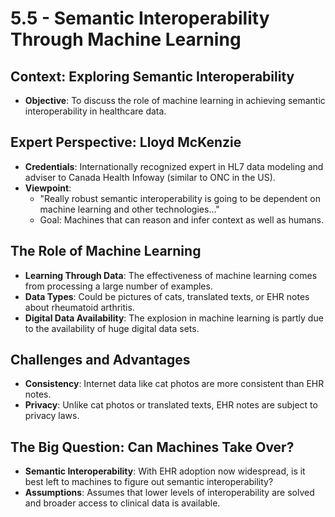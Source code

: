 # 5.5 - Semantic Interoperability Through Machine Learning

## Context: Exploring Semantic Interoperability
- **Objective**: To discuss the role of machine learning in achieving semantic interoperability in healthcare data.

## Expert Perspective: Lloyd McKenzie
- **Credentials**: Internationally recognized expert in HL7 data modeling and adviser to Canada Health Infoway (similar to ONC in the US).
- **Viewpoint**:
    - "Really robust semantic interoperability is going to be dependent on machine learning and other technologies..."
    - Goal: Machines that can reason and infer context as well as humans.

## The Role of Machine Learning
- **Learning Through Data**: The effectiveness of machine learning comes from processing a large number of examples.
- **Data Types**: Could be pictures of cats, translated texts, or EHR notes about rheumatoid arthritis.
- **Digital Data Availability**: The explosion in machine learning is partly due to the availability of huge digital data sets.

## Challenges and Advantages
- **Consistency**: Internet data like cat photos are more consistent than EHR notes.
- **Privacy**: Unlike cat photos or translated texts, EHR notes are subject to privacy laws.

## The Big Question: Can Machines Take Over?
- **Semantic Interoperability**: With EHR adoption now widespread, is it best left to machines to figure out semantic interoperability?
- **Assumptions**: Assumes that lower levels of interoperability are solved and broader access to clinical data is available.
